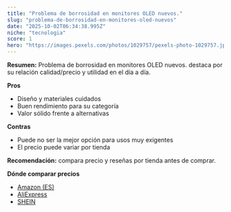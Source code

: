 ```yaml
---
title: "Problema de borrosidad en monitores OLED nuevos."
slug: "problema-de-borrosidad-en-monitores-oled-nuevos"
date: "2025-10-02T06:34:38.995Z"
niche: "tecnologia"
score: 1
hero: "https://images.pexels.com/photos/1029757/pexels-photo-1029757.jpeg?auto=compress&cs=tinysrgb&fit=crop&h=627&w=1200&auto=compress&cs=tinysrgb&w=1200&h=675&fit=crop"
---
```


**Resumen:** Problema de borrosidad en monitores OLED nuevos. destaca por su relación calidad/precio y utilidad en el día a día.

**Pros**
- Diseño y materiales cuidados
- Buen rendimiento para su categoría
- Valor sólido frente a alternativas

**Contras**
- Puede no ser la mejor opción para usos muy exigentes
- El precio puede variar por tienda

**Recomendación:** compara precio y reseñas por tienda antes de comprar.

**Dónde comparar precios**
- [Amazon (ES)](https://www.amazon.es/s?k=Problema%20de%20borrosidad%20en%20monitores%20OLED%20nuevos.&tag=teknovashop25-21)
- [AliExpress](https://www.aliexpress.com/wholesale?SearchText=Problema%20de%20borrosidad%20en%20monitores%20OLED%20nuevos.)
- [SHEIN](https://www.shein.com/pdsearch/Problema%20de%20borrosidad%20en%20monitores%20OLED%20nuevos.)
